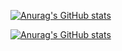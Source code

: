 [![Anurag's GitHub stats](https://github-readme-stats.vercel.app/api?username=ng-nest-moon&show_icons=true)](https://github.com/anuraghazra/github-readme-stats)

[![Anurag's GitHub stats](https://github-readme-stats.vercel.app/api?username=ng-nest-moon&show_icons=true&include_all_commits=true)](https://github.com/anuraghazra/github-readme-stats)
